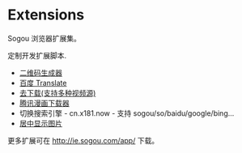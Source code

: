 # Extensions
Sogou 浏览器扩展集。

定制开发扩展脚本.
* [二维码生成器](http://ie.sogou.com/app/s/YXBwXzQzNzE=)
* [百度 Translate](http://ie.sogou.com/app/s/YXBwXzQwNTY=)
* [去下载(支持多种视频源)](http://ie.sogou.com/app/s/YXBwXzQzODc=)
* [腾讯漫画下载器](https://github.com/zhanhongtao/extensions/tree/master/cn.x181.download-ac)
* 切换搜索引擎 - cn.x181.now - 支持 sogou/so/baidu/google/bing...
* [居中显示图片](https://github.com/zhanhongtao/extensions/tree/master/cn.x181.center)

更多扩展可在 http://ie.sogou.com/app/ 下载。

